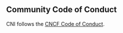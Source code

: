 ## Community Code of Conduct

CNI follows the [CNCF Code of Conduct](https://github.com/cncf/foundation/blob/master/code-of-conduct.md).


